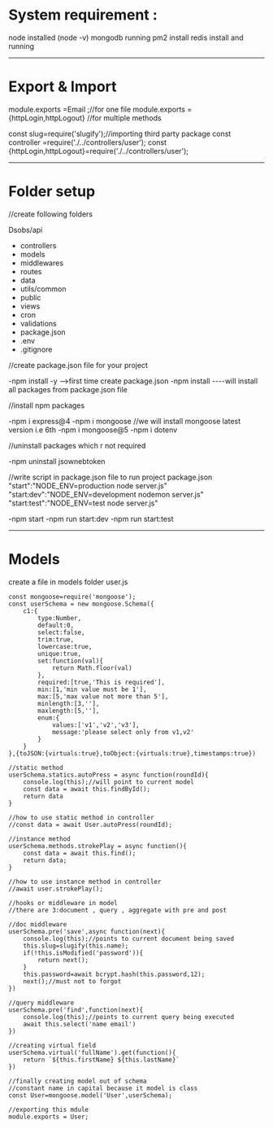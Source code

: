 # System requirement :

node installed (node -v)
mongodb running 
pm2 install 
redis install and running 

------------------------------------------------------------------------------
# Export & Import 

module.exports =Email ;//for one file
module.exports ={httpLogin,httpLogout} //for multiple methods

const slug=require('slugify');//importing third party package
const controller =require('./../controllers/user');
const {httpLogin,httpLogout}=require('./../controllers/user');

------------------------------------------------------------------------------
# Folder setup
//create following folders

Dsobs/api
- controllers
- models
-  middlewares
- routes
- data
- utils/common
- public
- views
- cron
- validations
- package.json
- .env
- .gitignore

//create package.json file for your project

-npm install -y -->first time create package.json
-npm install ----will install all packages from package.json file 

//install npm packages

-npm i express@4
-npm i mongoose //we will install mongoose latest version i.e 6th
-npm i mongoose@5
-npm i dotenv

//uninstall packages which r not required

-npm uninstall jsownebtoken

//write script in package.json file to run project
package.json
"start":"NODE_ENV=production node server.js"
"start:dev":"NODE_ENV=development nodemon server.js"
"start:test":"NODE_ENV=test node server.js"

-npm start
-npm run start:dev
-npm run start:test

------------------------------------------------------------------------------
# Models 
create a file in models folder user.js

```
const mongoose=require('mongoose');
const userSchema = new mongoose.Schema({
    c1:{
        type:Number,
        default:0,
        select:false,
        trim:true,
        lowercase:true,
        unique:true,
        set:function(val){
            return Math.floor(val)
        },
        required:[true,'This is required'],
        min:[1,'min value must be 1'],
        max:[5,'max value not more than 5'],
        minlength:[3,''],
        maxlength:[5,''],
        enum:{
            values:['v1','v2','v3'],
            message:'please select only from v1,v2'
        }
    }
},{toJSON:{virtuals:true},toObject:{virtuals:true},timestamps:true})

//static method
userSchema.statics.autoPress = async function(roundId){
    console.log(this);//will point to current model
    const data = await this.findById();
    return data
}

//how to use static method in controller
//const data = await User.autoPress(roundId);

//instance method
userSchema.methods.strokePlay = async function(){
    const data = await this.find();
    return data;
}

//how to use instance method in controller
//await user.strokePlay();

//hooks or middleware in model
//there are 3:document , query , aggregate with pre and post

//doc middleware
userSchema.pre('save',async function(next){
    console.log(this);//points to current document being saved
    this.slug=slugify(this.name);
    if(!this.isModified('password')){
        return next();
    }
    this.password=await bcrypt.hash(this.password,12);
    next();//must not to forgot 
})

//query middleware
userSchema.pre('find',function(next){
    console.log(this);//points to current query being executed
    await this.select('name email')
})

//creating virtual field
userSchema.virtual('fullName').get(function(){
    return `${this.firstName} ${this.lastName}`
})

//finally creating model out of schema
//constant name in capital because it model is class
const User=mongoose.model('User',userSchema);

//exporting this mdule
module.exports = User;
```